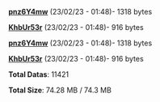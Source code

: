 [**pnz6Y4mw**](/data/pnz6Y4mw.txt) (23/02/23 - 01:48)- 1318 bytes

[**KhbUr53r**](/data/KhbUr53r.txt) (23/02/23 - 01:48)- 916 bytes

[**pnz6Y4mw**](/data/pnz6Y4mw.txt) (23/02/23 - 01:48)- 1318 bytes

[**KhbUr53r**](/data/KhbUr53r.txt) (23/02/23 - 01:48)- 916 bytes

**Total Datas**: 11421

**Total Size**: 74.28 MB / 74.3 MB